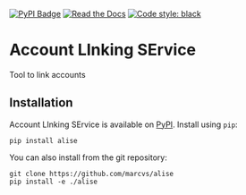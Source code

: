[![PyPI Badge](https://img.shields.io/pypi/v/alise.svg)](https://pypi.python.org/pypi/alise)
[![Read the Docs](https://readthedocs.org/projects/alise/badge/?version=latest)](https://alise.readthedocs.io/en/latest/?version=latest)
[![Code style: black](https://img.shields.io/badge/code%20style-black-000000.svg)](https://github.com/psf/black)

# Account LInking SErvice
Tool to link accounts 

## Installation
Account LInking SErvice is available on [PyPI](https://pypi.org/project/alise/). Install using `pip`:
```
pip install alise
```

You can also install from the git repository:
```
git clone https://github.com/marcvs/alise
pip install -e ./alise
```
